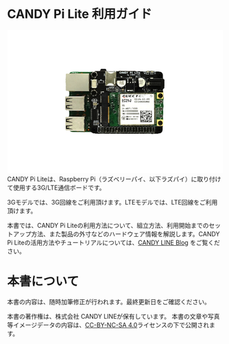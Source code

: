 # CANDY Pi Lite 利用ガイド

![](/assets/candy-pi-lite-birdview-small.png)CANDY Pi Liteは、Raspberry Pi（ラズベリーパイ、以下ラズパイ）に取り付けて使用する3G/LTE通信ボードです。

3Gモデルでは、3G回線をご利用頂けます。LTEモデルでは、LTE回線をご利用頂けます。

本書では、CANDY Pi Liteの利用方法について、組立方法、利用開始までのセットアップ方法、また製品の外寸などのハードウェア情報を解説します。CANDY Pi Liteの活用方法やチュートリアルについては、[CANDY LINE Blog](http://candy-line.tumblr.com/candy-pi-lite) をご覧ください。

# 本書について

本書の内容は、随時加筆修正が行われます。最終更新日をご確認ください。

本書の著作権は、株式会社 CANDY LINEが保有しています。
本書の文章や写真等イメージデータの内容は、[CC-BY-NC-SA 4.0](https://creativecommons.org/licenses/by-nc-sa/4.0/)ライセンスの下で公開されます。
